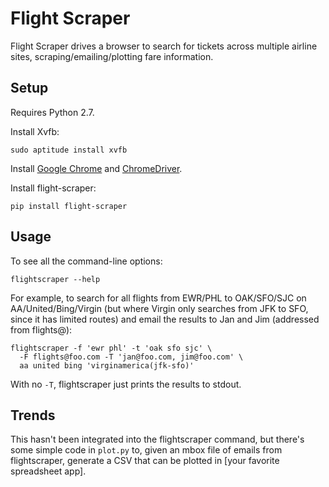Flight Scraper
==============

Flight Scraper drives a browser to search for tickets across multiple airline
sites, scraping/emailing/plotting fare information.

Setup
-----

Requires Python 2.7.

Install Xvfb:

    sudo aptitude install xvfb

Install [Google Chrome] and [ChromeDriver].

[Google Chrome]: https://www.google.com/chrome/
[ChromeDriver]: http://code.google.com/p/chromedriver/downloads/list

Install flight-scraper:

    pip install flight-scraper

Usage
-----

To see all the command-line options:

    flightscraper --help

For example, to search for all flights from EWR/PHL to OAK/SFO/SJC on
AA/United/Bing/Virgin (but where Virgin only searches from JFK to SFO, since it
has limited routes) and email the results to Jan and Jim (addressed from
flights@):

    flightscraper -f 'ewr phl' -t 'oak sfo sjc' \
      -F flights@foo.com -T 'jan@foo.com, jim@foo.com' \
      aa united bing 'virginamerica(jfk-sfo)'

With no `-T`, flightscraper just prints the results to stdout.

Trends
------

This hasn't been integrated into the flightscraper command, but there's some
simple code in `plot.py` to, given an mbox file of emails from flightscraper,
generate a CSV that can be plotted in [your favorite spreadsheet app].
